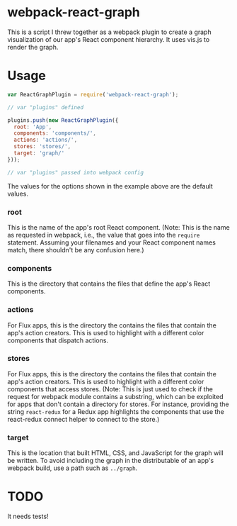 # webpack-react-graph

This is a script I threw together as a webpack plugin to create a graph visualization of our app's React component 
hierarchy. It uses vis.js to render the graph.

# Usage

```javascript
var ReactGraphPlugin = require('webpack-react-graph');

// var "plugins" defined

plugins.push(new ReactGraphPlugin({
  root: 'App',
  components: 'components/',
  actions: 'actions/',
  stores: 'stores/',
  target: 'graph/'
}));

// var "plugins" passed into webpack config
```

The values for the options shown in the example above are the default values.

### root

This is the name of the app's root React component. (Note: This is the name as requested in webpack, i.e., the value
that goes into the `require` statement. Assuming your filenames and your React component names match, there shouldn't
be any confusion here.)

### components

This is the directory that contains the files that define the app's React components.

### actions

For Flux apps, this is the directory the contains the files that contain the app's action creators. This is used to
highlight with a different color components that dispatch actions.

### stores

For Flux apps, this is the directory the contains the files that contain the app's action creators. This is used to
highlight with a different color components that access stores. (Note: This is just used to check if the request for
webpack module contains a substring, which can be exploited for apps that don't contain a directory for stores. For
instance, providing the string `react-redux` for a Redux app highlights the components that use the react-redux
connect helper to connect to the store.)

### target

This is the location that built HTML, CSS, and JavaScript for the graph will be written. To avoid including the graph
in the distributable of an app's webpack build, use a path such as `../graph`.


# TODO

It needs tests!
